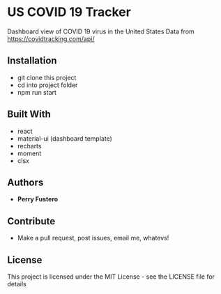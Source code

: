 # US COVID 19 Tracker

Dashboard view of COVID 19 virus in the United States
Data from <https://covidtracking.com/api/>

## Installation

- git clone this project
- cd into project folder
- npm run start

## Built With

- react
- material-ui (dashboard template)
- recharts
- moment
- clsx

## Authors

- **Perry Fustero**

## Contribute

- Make a pull request, post issues, email me, whatevs!

## License

This project is licensed under the MIT License - see the LICENSE file for details
